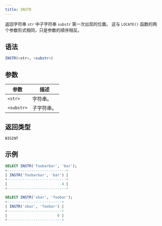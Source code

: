 ```yaml
---
title: INSTR
---
```


返回字符串 `str` 中子字符串 `substr` 第一次出现的位置。
这与 `LOCATE()` 函数的两个参数形式相同，只是参数的顺序相反。

## 语法

```sql
INSTR(<str>, <substr>)
```

## 参数

| 参数       | 描述         |
|------------|--------------|
| `<str>`    | 字符串。     |
| `<substr>` | 子字符串。   |

## 返回类型

`BIGINT`

## 示例

```sql
SELECT INSTR('foobarbar', 'bar');
+---------------------------+
| INSTR('foobarbar', 'bar') |
+---------------------------+
|                         4 |
+---------------------------+

SELECT INSTR('xbar', 'foobar');
+-------------------------+
| INSTR('xbar', 'foobar') |
+-------------------------+
|                       0 |
+-------------------------+
```
